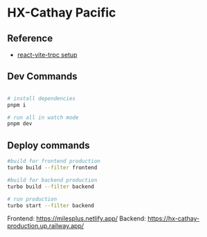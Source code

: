 # HX-Cathay Pacific

## Reference

- [react-vite-trpc setup](https://github.com/kuubson/react-vite-trpc#-the-challenge)

## Dev Commands

```bash

# install dependencies
pnpm i

# run all in watch mode
pnpm dev

```

## Deploy commands

```bash
#build for frontend production
turbo build --filter frontend

#build for backend production
turbo build --filter backend

# run production
turbo start --filter backend
```

Frontend: https://milesplus.netlify.app/
Backend: https://hx-cathay-production.up.railway.app/
